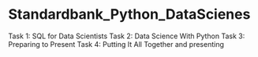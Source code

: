 # Standardbank_Python_DataScienes
Task 1: SQL for Data Scientists
Task 2: Data Science With Python
Task 3: Preparing to Present
Task 4: Putting It All Together and presenting
